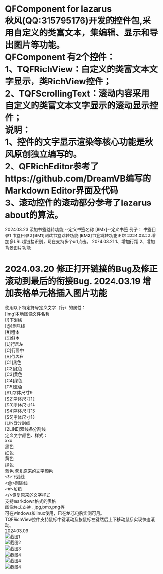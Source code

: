  **QFComponent for lazarus**   
秋风(QQ:315795176)开发的控件包,采用自定义的类富文本，集编辑、显示和导出图片等功能。  
QFComponent 有2个控件：  
1、TQFRichView：自定义的类富文本文字显示，类RichView控件；  
2、TQFScrollingText：滚动内容采用自定义的类富文本文字显示的滚动显示控件；  
说明：  
1、控件的文字显示渲染等核心功能是秋风原创独立编写的。  
2、QFRichEditor参考了https://github.com/DreamVB编写的Markdown Editor界面及代码   
3、滚动控件的滚动部分参考了lazarus about的算法。   
=====================
2024.03.23
添加书签跳转功能
<BMx>--定义书签名称
[BMx]--定义书签
例子：
<BM1>书签目录1
<BM2>书签目录2
[BM1]测试书签跳转功能
[BM2]书签跳转功能正常
2024.03.22
增加多URL超链接识别，现在支持多个url点击。
2024.03.21
1、增加行距
2、增加背景图片功能

2024.03.20
修正打开链接的Bug及修正滚动到最后的衔接Bug.
2024.03.19
增加表格单元格插入图片功能
==============================

使用以下特定符号定义文字（行）的属性：  
[img]本地图像文件名称  
[!]下划线  
[@]删除线  
[#]粗体  
[$]斜体  
[L]行居左  
[C]行居中  
[R]行居右  
[C1]黑色  
[C2]红色  
[C3]黄色  
[C4]绿色  
[C5]蓝色  
[S1]字体尺寸9  
[S2]字体尺寸12  
[S3]字体尺寸14  
[S4]字体尺寸16  
[S5]字体尺寸18  
[LINE]分割线  
[2LINE]双线条分割线  
定义文字颜色、样式：  
<C1>xxx</C>  
<C1>黑色  
<C2>红色  
<C3>黄色  
<C4>绿色  
<C5>蓝色 
</C>恢复原来的文字颜色  
<!>下划线  
<@>删除线  
<#>加粗  
</>恢复原来的文字样式  
支持markdown格式的表格   
图像格式支持：jpg,bmp,png等    
可在windows和linux使用，已在龙芯电脑实测可用。  
TQFRichView控件支持鼠标中键滚动及按鼠标左键然后上下移动鼠标实现快速滚动。  
2024.03.09  
![截图1](%E6%88%AA%E5%9B%BE.png)  
![截图2](%E6%88%AA%E5%9B%BE2.png)  
![截图3](%E6%88%AA%E5%9B%BE3.png)  
![截图4](%E6%88%AA%E5%9B%BE4.png)  
![截图4](%E6%88%AA%E5%9B%BE5.png)  
![截图4](%E6%88%AA%E5%9B%BE6.png)  
